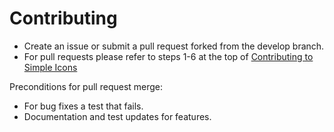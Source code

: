# Contributing

- Create an issue or submit a pull request forked from the develop branch.
- For pull requests please refer to steps 1-6 at the top of [Contributing to Simple Icons](https://github.com/simple-icons/simple-icons/blob/develop/CONTRIBUTING.md)

Preconditions for pull request merge:
- For bug fixes a test that fails.
- Documentation and test updates for features.
